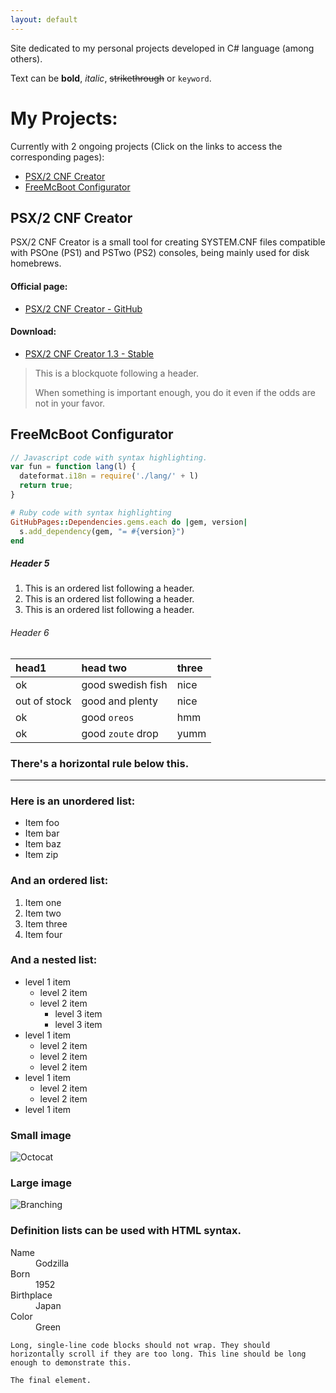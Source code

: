 ```yaml
---
layout: default
---
```


Site dedicated to my personal projects developed in C# language (among others).

Text can be **bold**, _italic_, ~~strikethrough~~ or `keyword`.

# My Projects:

Currently with 2 ongoing projects (Click on the links to access the corresponding pages):

* [PSX/2 CNF Creator](./psx-cnf.md)
* [FreeMcBoot Configurator](./free-mcb.md)

## PSX/2 CNF Creator
PSX/2 CNF Creator is a small tool for creating SYSTEM.CNF files compatible with PSOne (PS1) and PSTwo (PS2) consoles, being mainly used for disk homebrews.

#### Official page:

* [PSX/2 CNF Creator - GitHub](https://github.com/AxionDrak/PSX2CNFCreator)


#### Download:

* [PSX/2 CNF Creator 1.3 - Stable](https://github.com/AxionDrak/PSX2CNFCreator/releases/tag/v1.3)





> This is a blockquote following a header.
>
> When something is important enough, you do it even if the odds are not in your favor.

## FreeMcBoot Configurator

```js
// Javascript code with syntax highlighting.
var fun = function lang(l) {
  dateformat.i18n = require('./lang/' + l)
  return true;
}
```

```ruby
# Ruby code with syntax highlighting
GitHubPages::Dependencies.gems.each do |gem, version|
  s.add_dependency(gem, "= #{version}")
end
```


##### Header 5

1.  This is an ordered list following a header.
2.  This is an ordered list following a header.
3.  This is an ordered list following a header.

###### Header 6

| head1        | head two          | three |
|:-------------|:------------------|:------|
| ok           | good swedish fish | nice  |
| out of stock | good and plenty   | nice  |
| ok           | good `oreos`      | hmm   |
| ok           | good `zoute` drop | yumm  |

### There's a horizontal rule below this.

* * *

### Here is an unordered list:

*   Item foo
*   Item bar
*   Item baz
*   Item zip

### And an ordered list:

1.  Item one
1.  Item two
1.  Item three
1.  Item four

### And a nested list:

- level 1 item
  - level 2 item
  - level 2 item
    - level 3 item
    - level 3 item
- level 1 item
  - level 2 item
  - level 2 item
  - level 2 item
- level 1 item
  - level 2 item
  - level 2 item
- level 1 item

### Small image

![Octocat](https://github.githubassets.com/images/icons/emoji/octocat.png)

### Large image

![Branching](https://guides.github.com/activities/hello-world/branching.png)


### Definition lists can be used with HTML syntax.

<dl>
<dt>Name</dt>
<dd>Godzilla</dd>
<dt>Born</dt>
<dd>1952</dd>
<dt>Birthplace</dt>
<dd>Japan</dd>
<dt>Color</dt>
<dd>Green</dd>
</dl>

```
Long, single-line code blocks should not wrap. They should horizontally scroll if they are too long. This line should be long enough to demonstrate this.
```

```
The final element.
```
